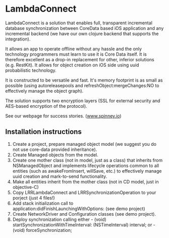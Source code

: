 # LambdaConnect

LambdaConnect is a solution that enables full, transparent incremental database synchronization between CoreData based iOS application and any incremental backend (we have our own clojure backend that supports the integration).

It allows an app to operate offline without any hassle and the only technology programmers must learn to use it is Core Data itself. It is therefore excellent as a drop-in replacement for other, inferior solutions (e.g. RestKit).
It allows for object creation on iOS side using uuid probabilistic technology.

It is constructed to be versatile and fast. It's memory footprint is as small as possible (using autoreleasepools and refreshObject:mergeChanges:NO to effectively manage the object graph).

The solution supports two encryption layers (SSL for external security and AES-based encryption of the protocol).

See our webpage for success stories. (www.spinney.io) 

## Installation instructions

1. Create a project, prepare managed object model (we suggest you do not use core-data provided inheritance).
2. Create Managed objects from the model.
3. Create one mother class (not in model, just as a class) that inherits from NSManagedObject and implements lifecycle operations common to all entities (such as awakeFromInsert, willSave, etc.) to effectively manage uuid creation and mark-to-send functionality.
4. Make all entities inherit from the mother class (not in CD model, just in objective-C)
5. Copy LRRLambdaConnect and LRRSynchronizationOperation to your porject (just 4 files!)
6. Add stack initialization call to application:didFinishLaunchingWithOptions: (see demo project)
7. Create NetworkDriver and Configuration classes (see demo project).
8. Deploy synchronization calling either - (void) startSynchronizationWithTimeInterval: (NSTimeInterval) interval; or - (void) forceSynchronization;
